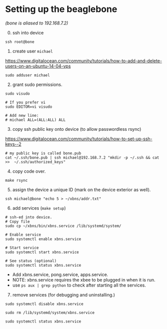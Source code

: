 # Setting up the beaglebone
_(bone is aliased to 192.168.7.2)_

0. ssh into device

```
ssh root@bone
```

1. create user `michael`

https://www.digitalocean.com/community/tutorials/how-to-add-and-delete-users-on-an-ubuntu-14-04-vps

```
sudo adduser michael
```

2. grant sudo permissions.


```
sudo visudo

# If you prefer vi
sudo EDITOR=vi visudo

# Add new line:
# michael ALL=(ALL:ALL) ALL
```

3. copy ssh public key onto device (to allow passwordless rsync)

https://www.digitalocean.com/community/tutorials/how-to-set-up-ssh-keys--2

```
# my public key is called bone.pub
cat ~/.ssh/bone.pub | ssh michael@192.168.7.2 "mkdir -p ~/.ssh && cat >>  ~/.ssh/authorized_keys"
```

4. copy code over.
```
make rsync
```

5. assign the device a unique ID (mark on the device exterior as well).

```
ssh michael@bone "echo 5 > ~/xbns/addr.txt"
```

6. add services (`make setup`)
```
# ssh-ed into device.
# Copy file
sudo cp ~/xbns/bin/xbns.service /lib/systemd/system/

# Enable service
sudo systemctl enable xbns.service

# Start service
sudo systemctl start xbns.service

# See status (optional)
sudo systemctl status xbns.service
```

- Add xbns.service, pong.service, apps.service.
- NOTE: xbns.service requires the xbee to be plugged in when it is run.
- use `ps aux | grep python` to check after starting all the services.

7. remove services (for debugging and uninstalling.)

```
sudo systemctl disable xbns.service

sudo rm /lib/systemd/system/xbns.service

sudo systemctl status xbns.service
```
